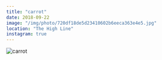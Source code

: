 ```yaml
---
title: "carrot"
date: 2018-09-22
image: "/img/photo/720df18de5d23410602b6eeca363e4e5.jpg"
location: "The High Line"
instagram: true
---
```


![carrot](/img/photo/720df18de5d23410602b6eeca363e4e5.jpg)

